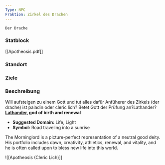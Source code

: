 ```yaml
---
Type: NPC
Fraktion: Zirkel des Drachen
---
```

~~~
Der Drache
~~~
### Statblock 
[[Apotheosis.pdf]]
### Standort
### Ziele
### Beschreibung
Will aufsteigen zu einem Gott und tut alles dafür
Anfüherer des Zirkels (der drache) ist paladin oder cleric lich? Betet Gott der Prüfung an?Lathander? 
[**Lathander**](https://blackcitadelrpg.com/lathander-5e/)**, god of birth and renewal**

- **Suggested Domain:** Life, Light
- **Symbol:** Road traveling into a sunrise

The Morninglord is a picture-perfect representation of a neutral good deity. His portfolio includes dawn, creativity, athletics, renewal, and vitality, and he is often called upon to bless new life into this world.

![[Apotheosis (Cleric Lich)]]
